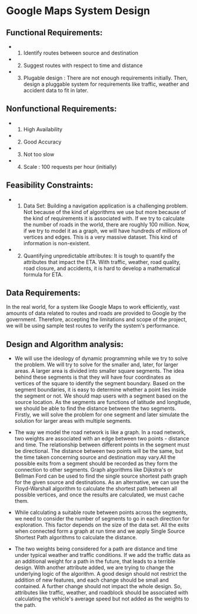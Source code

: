# Google Maps System Design

## Functional Requirements:

* 1. Identify routes between source and destination
* 2. Suggest routes with respect to time and distance
* 3. Plugable design : There are not enough requirements initially. Then, design a pluggable system for requirements like traffic, weather and accident data to fit in later.


## Nonfunctional Requirements:

* 1. High Availability
* 2. Good Accuracy
* 3. Not too slow
* 4. Scale : 100 requests per hour (initially)


## Feasibility Constraints:
* 1. Data Set: Building a navigation application is a challenging problem. Not because of the kind of algorithms we use but more because of the kind of requirements it is associated with. If we try to calculate the number of roads in the world, there are roughly 100 million. Now, if we try to model it as a graph, we will have hundreds of millions of vertices and edges. This is a very massive dataset. This kind of information is non-existent.

* 2. Quantifying unpredictable attributes: It is tough to quantify the attributes that impact the ETA. With traffic, weather, road quality, road closure, and accidents, it is hard to develop a mathematical formula for ETA.


## Data Requirements: 
In the real world, for a system like Google Maps to work efficiently, vast amounts of data related to routes and roads are provided to Google by the government. Therefore, accepting the limitations and scope of the project, we will be using sample test routes to verify the system's performance.


## Design and Algorithm analysis: 
* We will use the ideology of dynamic programming while we try to solve the problem. We will try to solve for the smaller and, later, for larger areas. A larger area is divided into smaller square segments. The idea behind these segments is that they will have four coordinates as vertices of the square to identify the segment boundary. Based on the segment boundaries, it is easy to determine whether a point lies inside the segment or not. We should map users with a segment based on the source location. As the segments are functions of latitude and longitude, we should be able to find the distance between the two segments. Firstly, we will solve the problem for one segment and later simulate the solution for larger areas with multiple segments.

* The way we model the road network is like a graph. In a road network, two weights are associated with an edge between two points - distance and time. The relationship between different points in the segment must be directional. The distance between two points will be the same, but the time taken concerning source and destination may vary.All the possible exits from a segment should be recorded as they form the connection to other segments. Graph algorithms like Dijkstra's or Bellman Ford can be used to find the single source shortest path graph for the given source and destinations. As an alternative, we can use the Floyd-Warshall algorithm to calculate the shortest path between all possible vertices, and once the results are calculated, we must cache them. 

* 	While calculating a suitable route between points across the segments, we need to consider the number of segments to go in each direction for exploration. This factor depends on the size of the data set. All the exits when connected form a graph at run time and we apply Single Source Shortest Path algorithms to calculate the distance.

* The two weights being considered for a path are distance and time under typical weather and traffic conditions. If we add the traffic data as an additional weight for a path in the future, that leads to a terrible design. With another attribute added, we are trying to change the underlying logic of the algorithm. A good design should not restrict the addition of new features, and each change should be small and contained. A further change should not impact the whole design. So, attributes like traffic, weather, and roadblock should be associated with calculating the vehicle's average speed but not added as the weights to the path.


